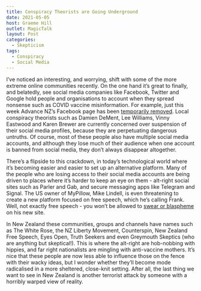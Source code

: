 ```yaml
---
title: Conspiracy Theorists are Going Underground
date: 2021-05-05
host: Graeme Hill
outlet: MagicTalk
layout: Post
categories:
  - Skepticism
tags:
  - Conspiracy
  - Social Media
---
```


I’ve noticed an interesting, and worrying, shift with some of the more extreme online communities recently. On the one hand it’s great to finally, and belatedly, see social media companies like Facebook, Twitter and Google hold people and organisations to account when they spread nonsense such as COVID vaccine misinformation. For example, just this week Advance NZ’s Facebook page has been [temporarily removed](https://www.tvnz.co.nz/one-news/new-zealand/facebook-removes-page-controversial-anti-vax-party-advance-nz-again). Local conspiracy theorists such as Damien DeMent, Lee Williams, Vinny Eastwood and Karen Brewer are currently concerned over suspension of their social media profiles, because they are perpetuating dangerous untruths. Of course, most of these people also have multiple social media accounts, and although they lose much of their audience when one account is banned from social media, they don’t always disappear altogether.

<!-- more -->

There’s a flipside to this crackdown, in today’s technological world where it’s becoming easier and easier to set up an alternative platform. Many of the people who are losing access to their social media accounts are being driven to places where it’s harder to keep an eye on them - alt-right social sites such as Parler and Gab, and secure messaging apps like Telegram and Signal. The US owner of MyPillow, Mike Lindell, is even threatening to create a new platform focused on free speech, which he’s calling Frank. Well, not exactly free speech - you won’t be allowed to [swear or blaspheme](https://www.theguardian.com/global/2021/apr/16/mike-lindell-app-frank-free-speech-mypillow-guy) on his new site.

In New Zealand these communities, groups and channels have names such as The White Rose, the NZ Liberty Movement, Counterspin, New Zealand Free Speech, Eyes Open, Truth Seekers and even Greymouth Skeptics (who are anything but skeptical!). This is where the alt-right are hob-nobbing with hippies, and far right nationalists are mingling with anti-vaccine mothers. It’s nice that these people are now less able to influence those on the fence with their wacky ideas, but I wonder whether they’ll become mode radicalised in a more sheltered, close-knit setting. After all, the last thing we want to see in New Zealand is another terrorist attack by someone with a horribly warped view of reality.
